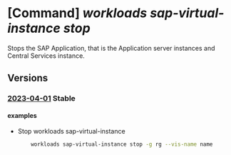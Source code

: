 # [Command] _workloads sap-virtual-instance stop_

Stops the SAP Application, that is the Application server instances and Central Services instance.

## Versions

### [2023-04-01](/Resources/mgmt-plane/L3N1YnNjcmlwdGlvbnMve30vcmVzb3VyY2Vncm91cHMve30vcHJvdmlkZXJzL21pY3Jvc29mdC53b3JrbG9hZHMvc2FwdmlydHVhbGluc3RhbmNlcy97fS9zdG9w/2023-04-01.xml) **Stable**

<!-- mgmt-plane /subscriptions/{}/resourcegroups/{}/providers/microsoft.workloads/sapvirtualinstances/{}/stop 2023-04-01 -->

#### examples

- Stop workloads sap-virtual-instance
    ```bash
        workloads sap-virtual-instance stop -g rg --vis-name name
    ```
